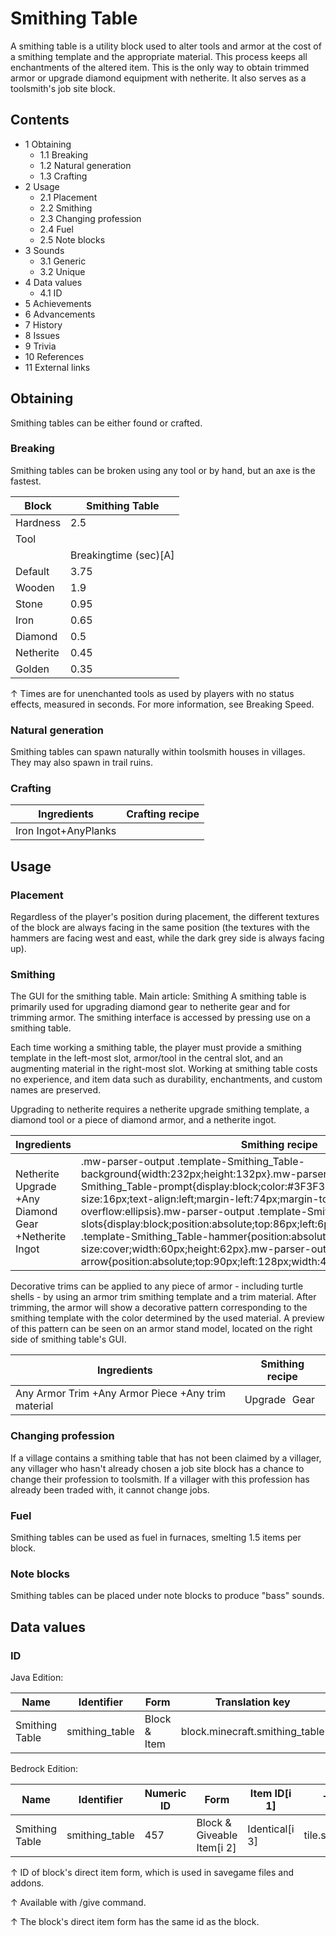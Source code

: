 # Smithing Table
A smithing table is a utility block used to alter tools and armor at the cost of a smithing template and the appropriate material. This process keeps all enchantments of the altered item. This is the only way to obtain trimmed armor or upgrade diamond equipment with netherite. It also serves as a toolsmith's job site block.

## Contents
- 1 Obtaining
	- 1.1 Breaking
	- 1.2 Natural generation
	- 1.3 Crafting
- 2 Usage
	- 2.1 Placement
	- 2.2 Smithing
	- 2.3 Changing profession
	- 2.4 Fuel
	- 2.5 Note blocks
- 3 Sounds
	- 3.1 Generic
	- 3.2 Unique
- 4 Data values
	- 4.1 ID
- 5 Achievements
- 6 Advancements
- 7 History
- 8 Issues
- 9 Trivia
- 10 References
- 11 External links

## Obtaining
Smithing tables can be either found or crafted.

### Breaking
Smithing tables can be broken using any tool or by hand, but an axe is the fastest.

| Block     | Smithing Table        |
|-----------|-----------------------|
| Hardness  | 2.5                   |
| Tool      |                       |
|           | Breakingtime (sec)[A] |
| Default   | 3.75                  |
| Wooden    | 1.9                   |
| Stone     | 0.95                  |
| Iron      | 0.65                  |
| Diamond   | 0.5                   |
| Netherite | 0.45                  |
| Golden    | 0.35                  |


↑ Times are for unenchanted tools as used by players with no status effects, measured in seconds. For more information, see Breaking Speed.


### Natural generation
Smithing tables can spawn naturally within toolsmith houses in villages. They may also spawn in trail ruins.

### Crafting
| Ingredients          | Crafting recipe |
|----------------------|-----------------|
| Iron Ingot+AnyPlanks |                 |

## Usage
### Placement
Regardless of the player's position during placement, the different textures of the block are always facing in the same position (the textures with the hammers are facing west and east, while the dark grey side is always facing up).

### Smithing
The GUI for the smithing table.
Main article: Smithing
A smithing table is primarily used for upgrading diamond gear to netherite gear and for trimming armor. The smithing interface is accessed by pressing use on a smithing table.

Each time working a smithing table, the player must provide a smithing template in the left-most slot, armor/tool in the central slot, and an augmenting material in the right-most slot. Working at smithing table costs no experience, and item data such as durability, enchantments, and custom names are preserved. 

Upgrading to netherite requires a netherite upgrade smithing template, a diamond tool or a piece of diamond armor, and a netherite ingot.

| Ingredients                                          | Smithing recipe                                                                                                                                                                                                                                                                                                                                                                                                                                                                                                                                                                                                                                           |
|------------------------------------------------------|-----------------------------------------------------------------------------------------------------------------------------------------------------------------------------------------------------------------------------------------------------------------------------------------------------------------------------------------------------------------------------------------------------------------------------------------------------------------------------------------------------------------------------------------------------------------------------------------------------------------------------------------------------------|
| Netherite Upgrade +Any Diamond Gear +Netherite Ingot | .mw-parser-output .template-Smithing_Table-background{width:232px;height:132px}.mw-parser-output .template-Smithing_Table-prompt{display:block;color:#3F3F3F;font-family:Minecraft;font-size:16px;text-align:left;margin-left:74px;margin-top:24px;overflow:hidden;text-overflow:ellipsis}.mw-parser-output .template-Smithing_Table-slots{display:block;position:absolute;top:86px;left:6px}.mw-parser-output .template-Smithing_Table-hammer{position:absolute;top:6px;left:6px;background-size:cover;width:60px;height:62px}.mw-parser-output .template-Smithing_Table-arrow{position:absolute;top:90px;left:128px;width:44px;height:30px}Upgrade Gear |

Decorative trims can be applied to any piece of armor - including turtle shells - by using an armor trim smithing template and a trim material. After trimming, the armor will show a decorative pattern corresponding to the smithing template with the color determined by the used material. A preview of this pattern can be seen on an armor stand model, located on the right side of smithing table's GUI.

| Ingredients                                        | Smithing recipe |
|----------------------------------------------------|-----------------|
| Any Armor Trim +Any Armor Piece +Any trim material | Upgrade Gear    |

### Changing profession
If a village contains a smithing table that has not been claimed by a villager, any villager who hasn't already chosen a job site block has a chance to change their profession to toolsmith. If a villager with this profession has already been traded with, it cannot change jobs.

### Fuel
Smithing tables can be used as fuel in furnaces, smelting 1.5 items per block.

### Note blocks
Smithing tables can be placed under note blocks to produce "bass" sounds.

## Data values
### ID
Java Edition:

| Name           | Identifier     | Form         | Translation key                |
|----------------|----------------|--------------|--------------------------------|
| Smithing Table | smithing_table | Block & Item | block.minecraft.smithing_table |

Bedrock Edition:

| Name           | Identifier     | Numeric ID | Form                       | Item ID[i 1]   | Translation key          |
|----------------|----------------|------------|----------------------------|----------------|--------------------------|
| Smithing Table | smithing_table | 457        | Block & Giveable Item[i 2] | Identical[i 3] | tile.smithing_table.name |


↑ ID of block's direct item form, which is used in savegame files and addons.

↑ Available with /give command.

↑ The block's direct item form has the same id as the block.



